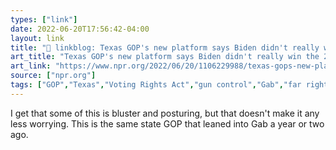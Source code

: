 ```yaml
---
types: ["link"]
date: 2022-06-20T17:56:42-04:00
layout: link
title: "🔗 linkblog: Texas GOP's new platform says Biden didn't really win the 2020 election : NPR'"
art_title: "Texas GOP's new platform says Biden didn't really win the 2020 election : NPR"
art_link: "https://www.npr.org/2022/06/20/1106229988/texas-gops-new-platform-says-biden-didnt-really-win-it-also-calls-for-secession"
source: ["npr.org"]
tags: ["GOP","Texas","Voting Rights Act","gun control","Gab","far right","local politics"]
---
```

I get that some of this is bluster and posturing, but that doesn't make it any less worrying. This is the same state GOP that leaned into Gab a year or two ago.
 
